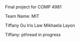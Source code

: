 Final project for COMP 4981

Team Name: MIT

Tiffany Gu
Iris Law
Mikhaela Layon


Tiffany: pthread in progress
